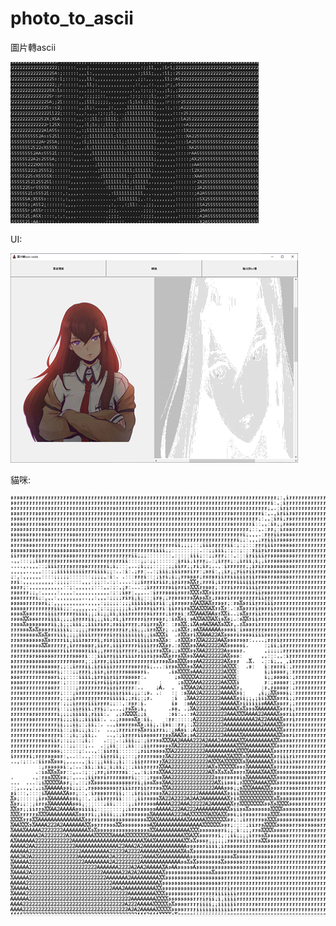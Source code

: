 # photo_to_ascii
圖片轉ascii

![alt text](picture/ascii_wife.jpg)

UI:

![alt text](picture/ui.png)

貓咪:

![alt text](picture/mew.png)
